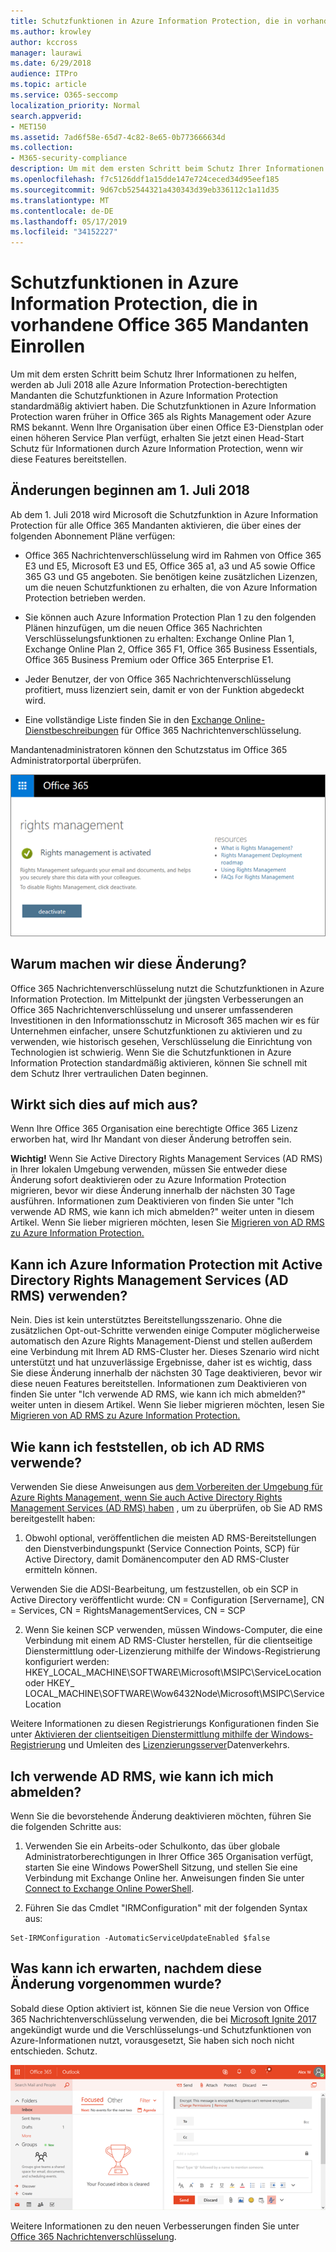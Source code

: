 ```yaml
---
title: Schutzfunktionen in Azure Information Protection, die in vorhandene Office 365 Mandanten Einrollen
ms.author: krowley
author: kccross
manager: laurawi
ms.date: 6/29/2018
audience: ITPro
ms.topic: article
ms.service: O365-seccomp
localization_priority: Normal
search.appverid:
- MET150
ms.assetid: 7ad6f58e-65d7-4c82-8e65-0b773666634d
ms.collection:
- M365-security-compliance
description: Um mit dem ersten Schritt beim Schutz Ihrer Informationen zu helfen, werden ab Juli 2018 alle Azure Information Protection-berechtigten Mandanten die Schutzfunktionen in Azure Information Protection standardmäßig aktiviert haben. Die Schutzfunktionen in Azure Information Protection waren früher in Office 365 als Rights Management oder Azure RMS bekannt. Wenn Ihre Organisation über einen Office E3-Dienstplan oder einen höheren Service Plan verfügt, erhalten Sie jetzt einen Head-Start Schutz für Informationen durch Azure Information Protection, wenn wir diese Features bereitstellen.
ms.openlocfilehash: f7c5126ddf1a15dde147e724ceced34d95eef185
ms.sourcegitcommit: 9d67cb52544321a430343d39eb336112c1a11d35
ms.translationtype: MT
ms.contentlocale: de-DE
ms.lasthandoff: 05/17/2019
ms.locfileid: "34152227"
---
```

# <a name="protection-features-in-azure-information-protection-rolling-out-to-existing-office-365-tenants"></a>Schutzfunktionen in Azure Information Protection, die in vorhandene Office 365 Mandanten Einrollen

Um mit dem ersten Schritt beim Schutz Ihrer Informationen zu helfen, werden ab Juli 2018 alle Azure Information Protection-berechtigten Mandanten die Schutzfunktionen in Azure Information Protection standardmäßig aktiviert haben. Die Schutzfunktionen in Azure Information Protection waren früher in Office 365 als Rights Management oder Azure RMS bekannt. Wenn Ihre Organisation über einen Office E3-Dienstplan oder einen höheren Service Plan verfügt, erhalten Sie jetzt einen Head-Start Schutz für Informationen durch Azure Information Protection, wenn wir diese Features bereitstellen.
  
## <a name="changes-beginning-july-1-2018"></a>Änderungen beginnen am 1. Juli 2018

Ab dem 1. Juli 2018 wird Microsoft die Schutzfunktion in Azure Information Protection für alle Office 365 Mandanten aktivieren, die über eines der folgenden Abonnement Pläne verfügen:
  
- Office 365 Nachrichtenverschlüsselung wird im Rahmen von Office 365 E3 und E5, Microsoft E3 und E5, Office 365 a1, a3 und A5 sowie Office 365 G3 und G5 angeboten. Sie benötigen keine zusätzlichen Lizenzen, um die neuen Schutzfunktionen zu erhalten, die von Azure Information Protection betrieben werden. 
    
- Sie können auch Azure Information Protection Plan 1 zu den folgenden Plänen hinzufügen, um die neuen Office 365 Nachrichten Verschlüsselungsfunktionen zu erhalten: Exchange Online Plan 1, Exchange Online Plan 2, Office 365 F1, Office 365 Business Essentials, Office 365 Business Premium oder Office 365 Enterprise E1.
    
- Jeder Benutzer, der von Office 365 Nachrichtenverschlüsselung profitiert, muss lizenziert sein, damit er von der Funktion abgedeckt wird.
    
- Eine vollständige Liste finden Sie in den [Exchange Online-Dienstbeschreibungen](https://technet.microsoft.com/library/exchange-online-service-description.aspx) für Office 365 Nachrichtenverschlüsselung. 
    
Mandantenadministratoren können den Schutzstatus im Office 365 Administratorportal überprüfen. 
  
![Screenshot, der zeigt, dass die Rechteverwaltung in Office 365 aktiviert wird.](media/303453c8-e4a5-4875-b49f-e80c3eb7b91e.png)
  
## <a name="why-are-we-making-this-change"></a>Warum machen wir diese Änderung?

Office 365 Nachrichtenverschlüsselung nutzt die Schutzfunktionen in Azure Information Protection. Im Mittelpunkt der jüngsten Verbesserungen an Office 365 Nachrichtenverschlüsselung und unserer umfassenderen Investitionen in den Informationsschutz in Microsoft 365 machen wir es für Unternehmen einfacher, unsere Schutzfunktionen zu aktivieren und zu verwenden, wie historisch gesehen, Verschlüsselung die Einrichtung von Technologien ist schwierig. Wenn Sie die Schutzfunktionen in Azure Information Protection standardmäßig aktivieren, können Sie schnell mit dem Schutz Ihrer vertraulichen Daten beginnen.
  
## <a name="does-this-impact-me"></a>Wirkt sich dies auf mich aus?

Wenn Ihre Office 365 Organisation eine berechtigte Office 365 Lizenz erworben hat, wird Ihr Mandant von dieser Änderung betroffen sein.
  
 **Wichtig!** Wenn Sie Active Directory Rights Management Services (AD RMS) in Ihrer lokalen Umgebung verwenden, müssen Sie entweder diese Änderung sofort deaktivieren oder zu Azure Information Protection migrieren, bevor wir diese Änderung innerhalb der nächsten 30 Tage ausführen. Informationen zum Deaktivieren von finden Sie unter "Ich verwende AD RMS, wie kann ich mich abmelden?" weiter unten in diesem Artikel. Wenn Sie lieber migrieren möchten, lesen Sie [Migrieren von AD RMS zu Azure Information Protection.](https://docs.microsoft.com/azure/information-protection/plan-design/migrate-from-ad-rms-to-azure-rms)
  
## <a name="can-i-use-azure-information-protection-with-active-directory-rights-management-services-ad-rms"></a>Kann ich Azure Information Protection mit Active Directory Rights Management Services (AD RMS) verwenden?

Nein. Dies ist kein unterstütztes Bereitstellungsszenario. Ohne die zusätzlichen Opt-out-Schritte verwenden einige Computer möglicherweise automatisch den Azure Rights Management-Dienst und stellen außerdem eine Verbindung mit Ihrem AD RMS-Cluster her. Dieses Szenario wird nicht unterstützt und hat unzuverlässige Ergebnisse, daher ist es wichtig, dass Sie diese Änderung innerhalb der nächsten 30 Tage deaktivieren, bevor wir diese neuen Features bereitstellen. Informationen zum Deaktivieren von finden Sie unter "Ich verwende AD RMS, wie kann ich mich abmelden?" weiter unten in diesem Artikel. Wenn Sie lieber migrieren möchten, lesen Sie [Migrieren von AD RMS zu Azure Information Protection.](https://docs.microsoft.com/azure/information-protection/plan-design/migrate-from-ad-rms-to-azure-rms)
  
## <a name="how-do-i-know-if-im-using-ad-rms"></a>Wie kann ich feststellen, ob ich AD RMS verwende?

Verwenden Sie diese Anweisungen aus [dem Vorbereiten der Umgebung für Azure Rights Management, wenn Sie auch Active Directory Rights Management Services (AD RMS) haben](https://docs.microsoft.com/azure/information-protection/deploy-use/prepare-environment-adrms) , um zu überprüfen, ob Sie AD RMS bereitgestellt haben: 
  
1. Obwohl optional, veröffentlichen die meisten AD RMS-Bereitstellungen den Dienstverbindungspunkt (Service Connection Points, SCP) für Active Directory, damit Domänencomputer den AD RMS-Cluster ermitteln können. 
  
Verwenden Sie die ADSI-Bearbeitung, um festzustellen, ob ein SCP in Active Directory veröffentlicht wurde: CN = Configuration [Servername], CN = Services, CN = RightsManagementServices, CN = SCP
    
2. Wenn Sie keinen SCP verwenden, müssen Windows-Computer, die eine Verbindung mit einem AD RMS-Cluster herstellen, für die clientseitige Dienstermittlung oder-Lizenzierung mithilfe der Windows-Registrierung konfiguriert werden: HKEY_LOCAL_MACHINE\SOFTWARE\Microsoft\MSIPC\ServiceLocation oder HKEY_ LOCAL_MACHINE\SOFTWARE\Wow6432Node\Microsoft\MSIPC\ServiceLocation 
  
Weitere Informationen zu diesen Registrierungs Konfigurationen finden Sie unter [Aktivieren der clientseitigen Dienstermittlung mithilfe der Windows-Registrierung](https://docs.microsoft.com/azure/information-protection/rms-client/client-deployment-notes#enabling-client-side-service-discovery-by-using-the-windows-registry) und Umleiten des [Lizenzierungsserver](https://docs.microsoft.com/azure/information-protection/rms-client/client-deployment-notes#redirecting-licensing-server-traffic)Datenverkehrs.
    
## <a name="i-use-ad-rms-how-do-i-opt-out"></a>Ich verwende AD RMS, wie kann ich mich abmelden?

Wenn Sie die bevorstehende Änderung deaktivieren möchten, führen Sie die folgenden Schritte aus:
  
1. Verwenden Sie ein Arbeits-oder Schulkonto, das über globale Administratorberechtigungen in Ihrer Office 365 Organisation verfügt, starten Sie eine Windows PowerShell Sitzung, und stellen Sie eine Verbindung mit Exchange Online her. Anweisungen finden Sie unter [Connect to Exchange Online PowerShell](https://docs.microsoft.com/powershell/exchange/exchange-online/connect-to-exchange-online-powershell/connect-to-exchange-online-powershell?view=exchange-ps).
    
2. Führen Sie das Cmdlet "IRMConfiguration" mit der folgenden Syntax aus:
    
  ```
  Set-IRMConfiguration -AutomaticServiceUpdateEnabled $false 
  ```

## <a name="what-can-i-expect-after-this-change-has-been-made"></a>Was kann ich erwarten, nachdem diese Änderung vorgenommen wurde?

Sobald diese Option aktiviert ist, können Sie die neue Version von Office 365 Nachrichtenverschlüsselung verwenden, die bei [Microsoft Ignite 2017](https://techcommunity.microsoft.com/t5/Security-Privacy-and-Compliance/Email-Encryption-and-Rights-Protection/ba-p/110801) angekündigt wurde und die Verschlüsselungs-und Schutzfunktionen von Azure-Informationen nutzt, vorausgesetzt, Sie haben sich noch nicht entschieden. Schutz. 
  
![Screenshot, der eine OM-geschützte Nachricht in Outlook im Internet zeigt.](media/599ca9e7-c05a-429e-ae8d-359f1291a3d8.png)
  
Weitere Informationen zu den neuen Verbesserungen finden Sie unter [Office 365 Nachrichtenverschlüsselung](ome.md).
  

